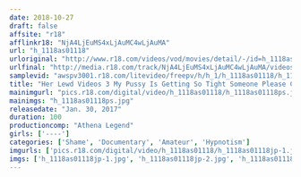 ```yaml
---
date: 2018-10-27
draft: false
affsite: "r18"
afflinkr18: "NjA4LjEuMS4xLjAuMC4wLjAuMA"
url: "h_1118as01118"
urloriginal: "http://www.r18.com/videos/vod/movies/detail/-/id=h_1118as01118"
urlfinal: "http://media.r18.com/track/NjA4LjEuMS4xLjAuMC4wLjAuMA/videos/vod/movies/detail/-/id=h_1118as01118"
samplevid: "awspv3001.r18.com/litevideo/freepv/h/h_1/h_1118as01118/h_1118as01118_dmb_s.mp4"
title: "Her Lewd Videos 3 My Pussy Is Getting So Tight Someone Please Cum And Fuck Me"
mainimgurl: "pics.r18.com/digital/video/h_1118as01118/h_1118as01118ps.jpg"
mainimgs: "h_1118as01118ps.jpg"
releasedate: "Jan. 30, 2017"
duration: 100
productioncomp: "Athena Legend"
girls: ['----']
categories: ['Shame', 'Documentary', 'Amateur', 'Hypnotism']
imgurls: ['pics.r18.com/digital/video/h_1118as01118/h_1118as01118jp-1.jpg', 'pics.r18.com/digital/video/h_1118as01118/h_1118as01118jp-2.jpg', 'pics.r18.com/digital/video/h_1118as01118/h_1118as01118jp-3.jpg', 'pics.r18.com/digital/video/h_1118as01118/h_1118as01118jp-4.jpg', 'pics.r18.com/digital/video/h_1118as01118/h_1118as01118jp-5.jpg', 'pics.r18.com/digital/video/h_1118as01118/h_1118as01118jp-6.jpg', 'pics.r18.com/digital/video/h_1118as01118/h_1118as01118jp-7.jpg', 'pics.r18.com/digital/video/h_1118as01118/h_1118as01118jp-8.jpg', 'pics.r18.com/digital/video/h_1118as01118/h_1118as01118jp-9.jpg', 'pics.r18.com/digital/video/h_1118as01118/h_1118as01118jp-10.jpg', 'pics.r18.com/digital/video/h_1118as01118/h_1118as01118jp-11.jpg', 'pics.r18.com/digital/video/h_1118as01118/h_1118as01118jp-12.jpg', 'pics.r18.com/digital/video/h_1118as01118/h_1118as01118jp-13.jpg', 'pics.r18.com/digital/video/h_1118as01118/h_1118as01118jp-14.jpg', 'pics.r18.com/digital/video/h_1118as01118/h_1118as01118jp-15.jpg', 'pics.r18.com/digital/video/h_1118as01118/h_1118as01118jp-16.jpg', 'pics.r18.com/digital/video/h_1118as01118/h_1118as01118jp-17.jpg', 'pics.r18.com/digital/video/h_1118as01118/h_1118as01118jp-18.jpg', 'pics.r18.com/digital/video/h_1118as01118/h_1118as01118jp-19.jpg', 'pics.r18.com/digital/video/h_1118as01118/h_1118as01118jp-20.jpg']
imgs: ['h_1118as01118jp-1.jpg', 'h_1118as01118jp-2.jpg', 'h_1118as01118jp-3.jpg', 'h_1118as01118jp-4.jpg', 'h_1118as01118jp-5.jpg', 'h_1118as01118jp-6.jpg', 'h_1118as01118jp-7.jpg', 'h_1118as01118jp-8.jpg', 'h_1118as01118jp-9.jpg', 'h_1118as01118jp-10.jpg', 'h_1118as01118jp-11.jpg', 'h_1118as01118jp-12.jpg', 'h_1118as01118jp-13.jpg', 'h_1118as01118jp-14.jpg', 'h_1118as01118jp-15.jpg', 'h_1118as01118jp-16.jpg', 'h_1118as01118jp-17.jpg', 'h_1118as01118jp-18.jpg', 'h_1118as01118jp-19.jpg', 'h_1118as01118jp-20.jpg']
---
```

